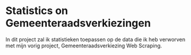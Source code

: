 # Statistics on Gemeenteraadsverkiezingen #

In dit project zal ik statistieken toepassen op de data die ik heb verworven met mijn vorig project, Gemeenteraadsverkiezing Web Scraping. 
